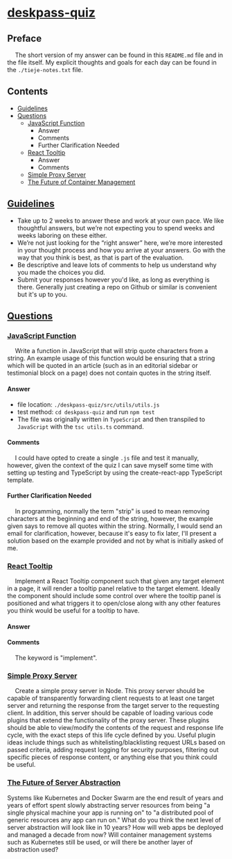 # [deskpass-quiz](https://github.com/tieje/deskpass-quiz)

## Preface

&emsp; The short version of my answer can be found in this `README.md` file and in the file itself. My explicit thoughts and goals for each day can be found in the `./tieje-notes.txt` file.

## Contents

- [Guidelines](#guidelines)
- [Questions](#questions)
    - [JavaScript Function](#javascript-function)
        - Answer
        - Comments
        - Further Clarification Needed
    - [React Tooltip](#react-tooltip)
        - Answer
        - Comments
    - [Simple Proxy Server](#simple-proxy-server)
    - [The Future of Container Management](#the-future-of-server-abstraction)

## [Guidelines](#contents)

- Take up to 2 weeks to answer these and work at your own pace. We like thoughtful answers, but we’re not expecting you to spend weeks and weeks laboring on these either.
- We’re not just looking for the “right answer” here, we’re more interested in your thought process and how you arrive at your answers. Go with the way that you think is best, as that is part of the evaluation.
- Be descriptive and leave lots of comments to help us understand why you made the choices you did.
- Submit your responses however you'd like, as long as everything is there. Generally just creating a repo on Github or similar is convenient but it's up to you.

## [Questions](#contents)

### [JavaScript Function](#contents)

&emsp; Write a function in JavaScript that will strip quote characters from a string. An example usage of this function would be ensuring that a string which will be quoted in an article (such as in an editorial sidebar or testimonial block on a page) does not contain quotes in the string itself.

#### Answer

- file location: `./deskpass-quiz/src/utils/utils.js`
- test method: `cd deskpass-quiz` and run `npm test`
- The file was originally written in `TypeScript` and then transpiled to `JavaScript` with the `tsc utils.ts` command.

#### Comments

&emsp; I could have opted to create a single `.js` file and test it manually, however, given the context of the quiz I can save myself some time with setting up testing and TypeScript by using the create-react-app TypeScript template.

#### Further Clarification Needed

&emsp; In programming, normally the term "strip" is used to mean removing characters at the beginning and end of the string, however, the example given says to remove all quotes within the string. Normally, I would send an email for clarification, however, because it's easy to fix later, I'll present a solution based on the example provided and not by what is initially asked of me.

### [React Tooltip](#contents)

&emsp; Implement a React Tooltip component such that given any target element in a page, it will render a tooltip panel relative to the target element. Ideally the component should include some control over where the tooltip panel is positioned and what triggers it to open/close along with any other features you think would be useful for a tooltip to have.

#### Answer

#### Comments

&emsp; The keyword is "implement".

### [Simple Proxy Server](#contents)

&emsp; Create a simple proxy server in Node. This proxy server should be capable of transparently forwarding client requests to at least one target server and returning the response from the target server to the requesting client. In addition, this server should be capable of loading various code plugins that extend the functionality of the proxy server. These plugins should be able to view/modify the contents of the request and response life cycle, with the exact steps of this life cycle defined by you. Useful plugin ideas include things such as whitelisting/blacklisting request URLs based on passed criteria, adding request logging for security purposes, filtering out specific pieces of response content, or anything else that you think could be useful.

### [The Future of Server Abstraction](#contents)

Systems like Kubernetes and Docker Swarm are the end result of years and years of effort spent slowly abstracting server resources from being "a single physical machine your app is running on" to "a distributed pool of generic resources any app can run on." What do you think the next level of server abstraction will look like in 10 years? How will web apps be deployed and managed a decade from now? Will container management systems such as Kubernetes still be used, or will there be another layer of abstraction used?

